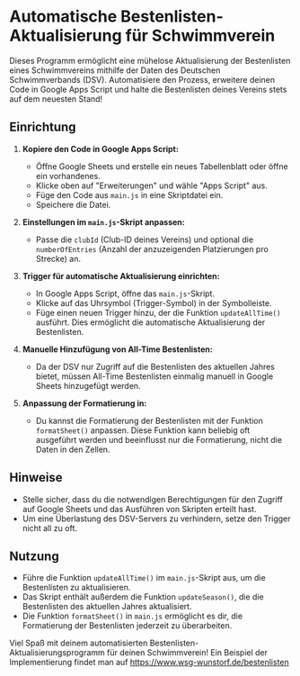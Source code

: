 # Automatische Bestenlisten-Aktualisierung für Schwimmverein

Dieses Programm ermöglicht eine mühelose Aktualisierung der Bestenlisten eines Schwimmvereins mithilfe der Daten des Deutschen Schwimmverbands (DSV). Automatisiere den Prozess, erweitere deinen Code in Google Apps Script und halte die Bestenlisten deines Vereins stets auf dem neuesten Stand!

## Einrichtung

1. **Kopiere den Code in Google Apps Script:**
   - Öffne Google Sheets und erstelle ein neues Tabellenblatt oder öffne ein vorhandenes.
   - Klicke oben auf "Erweiterungen" und wähle "Apps Script" aus.
   - Füge den Code aus `main.js` in eine Skriptdatei ein.
   - Speichere die Datei.

2. **Einstellungen im `main.js`-Skript anpassen:**
   - Passe die `clubId` (Club-ID deines Vereins) und optional die `numberOfEntries` (Anzahl der anzuzeigenden Platzierungen pro Strecke) an.

3. **Trigger für automatische Aktualisierung einrichten:**
   - In Google Apps Script, öffne das `main.js`-Skript.
   - Klicke auf das Uhrsymbol (Trigger-Symbol) in der Symbolleiste.
   - Füge einen neuen Trigger hinzu, der die Funktion `updateAllTime()` ausführt. Dies ermöglicht die automatische Aktualisierung der Bestenlisten.

4. **Manuelle Hinzufügung von All-Time Bestenlisten:**
   - Da der DSV nur Zugriff auf die Bestenlisten des aktuellen Jahres bietet, müssen All-Time Bestenlisten einmalig manuell in Google Sheets hinzugefügt werden.

5. **Anpassung der Formatierung in:**
   - Du kannst die Formatierung der Bestenlisten mit der Funktion `formatSheet()` anpassen. Diese Funktion kann beliebig oft ausgeführt werden und beeinflusst nur die Formatierung, nicht die Daten in den Zellen.

## Hinweise

- Stelle sicher, dass du die notwendigen Berechtigungen für den Zugriff auf Google Sheets und das Ausführen von Skripten erteilt hast.
- Um eine Überlastung des DSV-Servers zu verhindern, setze den Trigger nicht all zu oft.

## Nutzung

- Führe die Funktion `updateAllTime()` im `main.js`-Skript aus, um die Bestenlisten zu aktualisieren.
- Das Skript enthält außerdem die Funktion `updateSeason()`, die die Bestenlisten des aktuellen Jahres aktualisiert.
- Die Funktion `formatSheet()` in `main.js` ermöglicht es dir, die Formatierung der Bestenlisten jederzeit zu überarbeiten.

Viel Spaß mit deinem automatisierten Bestenlisten-Aktualisierungsprogramm für deinen Schwimmverein! Ein Beispiel der Implementierung findet man auf https://www.wsg-wunstorf.de/bestenlisten
